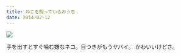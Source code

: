 ```yaml
---
title: ねこを飼っているおうち
date: 2014-02-12
---
```


![](https://farm1.staticflickr.com/638/21075788762_f0ec884d79_b.jpg)


手を出すとすぐ噛む嫌なネコ。目つきがもうヤバイ。
かわいいけどさ。
